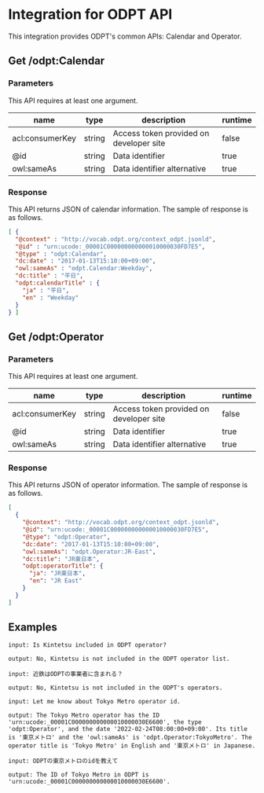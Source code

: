 # Integration for ODPT API
This integration provides ODPT's common APIs: Calendar and Operator.

## Get /odpt:Calendar
### Parameters
This API requires at least one argument.

| name | type | description | runtime |
| --- | --- | --- | --- |
| acl:consumerKey | string | Access token provided on developer site | false |
| @id | string | Data identifier | true |
| owl:sameAs | string | Data identifier alternative | true |

### Response
This API returns JSON of calendar information.
The sample of response is as follows.
```JSON
[ {
  "@context" : "http://vocab.odpt.org/context_odpt.jsonld",
  "@id" : "urn:ucode:_00001C000000000000010000030FD7E5",
  "@type" : "odpt:Calendar",
  "dc:date" : "2017-01-13T15:10:00+09:00",
  "owl:sameAs" : "odpt.Calendar:Weekday",
  "dc:title" : "平日",
  "odpt:calendarTitle" : {
    "ja" : "平日",
    "en" : "Weekday"
  }
} ]
```


## Get /odpt:Operator
### Parameters
This API requires at least one argument.

| name | type | description | runtime |
| --- | --- | --- | --- |
| acl:consumerKey | string | Access token provided on developer site | false |
| @id | string | Data identifier | true |
| owl:sameAs | string | Data identifier alternative | true |

### Response
This API returns JSON of operator information.
The sample of response is as follows.
```JSON
[
  {
    "@context": "http://vocab.odpt.org/context_odpt.jsonld",
    "@id": "urn:ucode:_00001C000000000000010000030FD7E5",
    "@type": "odpt:Operator",
    "dc:date": "2017-01-13T15:10:00+09:00",
    "owl:sameAs": "odpt.Operator:JR-East",
    "dc:title": "JR東日本",
    "odpt:operatorTitle": {
      "ja": "JR東日本",
      "en": "JR East"
    }
  }
]
```


## Examples

```
input: Is Kintetsu included in ODPT operator?

output: No, Kintetsu is not included in the ODPT operator list.

input: 近鉄はODPTの事業者に含まれる？

output: No, Kintetsu is not included in the ODPT's operators.

input: Let me know about Tokyo Metro operator id.

output: The Tokyo Metro operator has the ID 'urn:ucode:_00001C000000000000010000030E6600', the type 'odpt:Operator', and the date '2022-02-24T08:00:00+09:00'. Its title is '東京メトロ' and the 'owl:sameAs' is 'odpt.Operator:TokyoMetro'. The operator title is 'Tokyo Metro' in English and '東京メトロ' in Japanese.

input: ODPTの東京メトロのidを教えて

output: The ID of Tokyo Metro in ODPT is 'urn:ucode:_00001C000000000000010000030E6600'.
```